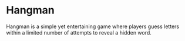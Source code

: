 # Hangman
Hangman is a simple yet entertaining game where players guess letters within a limited number of attempts to reveal a hidden word. 
